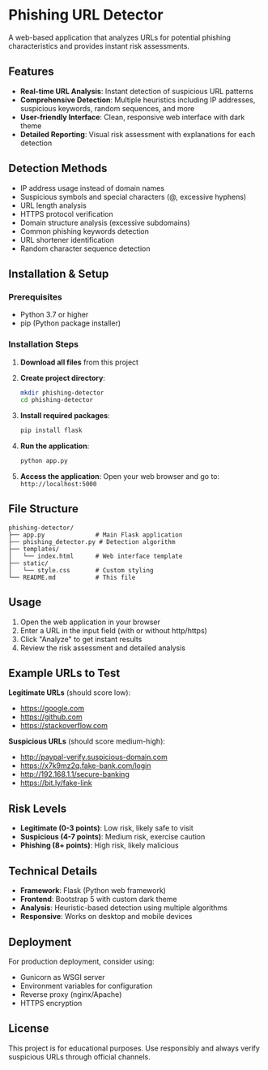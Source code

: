# Phishing URL Detector

A web-based application that analyzes URLs for potential phishing characteristics and provides instant risk assessments.

## Features

- **Real-time URL Analysis**: Instant detection of suspicious URL patterns
- **Comprehensive Detection**: Multiple heuristics including IP addresses, suspicious keywords, random sequences, and more
- **User-friendly Interface**: Clean, responsive web interface with dark theme
- **Detailed Reporting**: Visual risk assessment with explanations for each detection

## Detection Methods

- IP address usage instead of domain names
- Suspicious symbols and special characters (@, excessive hyphens)
- URL length analysis
- HTTPS protocol verification
- Domain structure analysis (excessive subdomains)
- Common phishing keywords detection
- URL shortener identification
- Random character sequence detection

## Installation & Setup

### Prerequisites

- Python 3.7 or higher
- pip (Python package installer)

### Installation Steps

1. **Download all files** from this project
2. **Create project directory**:
   ```bash
   mkdir phishing-detector
   cd phishing-detector
   ```

3. **Install required packages**:
   ```bash
   pip install flask
   ```

4. **Run the application**:
   ```bash
   python app.py
   ```

5. **Access the application**:
   Open your web browser and go to: `http://localhost:5000`

## File Structure

```
phishing-detector/
├── app.py              # Main Flask application
├── phishing_detector.py # Detection algorithm
├── templates/
│   └── index.html      # Web interface template
├── static/
│   └── style.css       # Custom styling
└── README.md           # This file
```

## Usage

1. Open the web application in your browser
2. Enter a URL in the input field (with or without http/https)
3. Click "Analyze" to get instant results
4. Review the risk assessment and detailed analysis

## Example URLs to Test

**Legitimate URLs** (should score low):
- https://google.com
- https://github.com
- https://stackoverflow.com

**Suspicious URLs** (should score medium-high):
- http://paypal-verify.suspicious-domain.com
- https://x7k9mz2q.fake-bank.com/login
- http://192.168.1.1/secure-banking
- https://bit.ly/fake-link

## Risk Levels

- **Legitimate (0-3 points)**: Low risk, likely safe to visit
- **Suspicious (4-7 points)**: Medium risk, exercise caution
- **Phishing (8+ points)**: High risk, likely malicious

## Technical Details

- **Framework**: Flask (Python web framework)
- **Frontend**: Bootstrap 5 with custom dark theme
- **Analysis**: Heuristic-based detection using multiple algorithms
- **Responsive**: Works on desktop and mobile devices

## Deployment

For production deployment, consider using:
- Gunicorn as WSGI server
- Environment variables for configuration
- Reverse proxy (nginx/Apache)
- HTTPS encryption

## License

This project is for educational purposes. Use responsibly and always verify suspicious URLs through official channels.